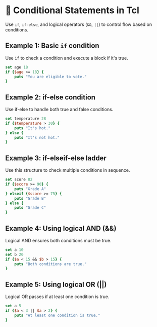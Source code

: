 # 🔹 Conditional Statements in Tcl

Use `if`, `if-else`, and logical operators (`&&`, `||`) to control flow based on conditions.

## Example 1: Basic `if` condition
Use `if` to check a condition and execute a block if it's true.

```tcl
set age 18
if {$age >= 18} {
    puts "You are eligible to vote."
}
```

## Example 2: if-else condition
Use if-else to handle both true and false conditions.
```tcl
set temperature 28
if {$temperature > 30} {
    puts "It's hot."
} else {
    puts "It's not hot."
}
```

## Example 3: if-elseif-else ladder
Use this structure to check multiple conditions in sequence.
```tcl
set score 82
if {$score >= 90} {
    puts "Grade A"
} elseif {$score >= 75} {
    puts "Grade B"
} else {
    puts "Grade C"
}
```

## Example 4: Using logical AND (&&)
Logical AND ensures both conditions must be true.

```tcl
set a 10
set b 20
if {$a < 15 && $b > 15} {
    puts "Both conditions are true."
}
```

## Example 5: Using logical OR (||)
Logical OR passes if at least one condition is true.
```tcl
set a 5
if {$a < 3 || $a > 2} {
    puts "At least one condition is true."
}
```
